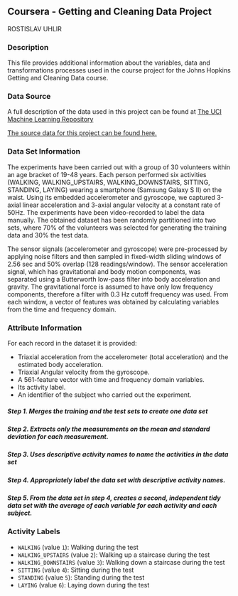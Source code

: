 ## Coursera - Getting and Cleaning Data Project

ROSTISLAV UHLIR

### Description
This file provides additional information about the variables, data and transformations processes used in the course project for the Johns Hopkins Getting and Cleaning Data course.

### Data Source
A full description of the data used in this project can be found at [The UCI Machine Learning Repository](http://archive.ics.uci.edu/ml/datasets/Human+Activity+Recognition+Using+Smartphones)

[The source data for this project can be found here.](https://d396qusza40orc.cloudfront.net/getdata%2Fprojectfiles%2FUCI%20HAR%20Dataset.zip)

### Data Set Information
The experiments have been carried out with a group of 30 volunteers within an age bracket of 19-48 years. Each person performed six activities (WALKING, WALKING_UPSTAIRS, WALKING_DOWNSTAIRS, SITTING, STANDING, LAYING) wearing a smartphone (Samsung Galaxy S II) on the waist. Using its embedded accelerometer and gyroscope, we captured 3-axial linear acceleration and 3-axial angular velocity at a constant rate of 50Hz. The experiments have been video-recorded to label the data manually. The obtained dataset has been randomly partitioned into two sets, where 70% of the volunteers was selected for generating the training data and 30% the test data.

The sensor signals (accelerometer and gyroscope) were pre-processed by applying noise filters and then sampled in fixed-width sliding windows of 2.56 sec and 50% overlap (128 readings/window). The sensor acceleration signal, which has gravitational and body motion components, was separated using a Butterworth low-pass filter into body acceleration and gravity. The gravitational force is assumed to have only low frequency components, therefore a filter with 0.3 Hz cutoff frequency was used. From each window, a vector of features was obtained by calculating variables from the time and frequency domain.

### Attribute Information
For each record in the dataset it is provided:
- Triaxial acceleration from the accelerometer (total acceleration) and the estimated body acceleration.
- Triaxial Angular velocity from the gyroscope.
- A 561-feature vector with time and frequency domain variables.
- Its activity label.
- An identifier of the subject who carried out the experiment.

##### Step 1. Merges the training and the test sets to create one data set

##### Step 2. Extracts only the measurements on the mean and standard deviation for each measurement. 

##### Step 3. Uses descriptive activity names to name the activities in the data set

##### Step 4. Appropriately label the data set with descriptive activity names.

##### Step 5. From the data set in step 4, creates a second, independent tidy data set with the average of each variable for each activity and each subject.

### Activity Labels

* `WALKING` (value `1`): Walking during the test
* `WALKING_UPSTAIRS` (value `2`): Walking up a staircase during the test
* `WALKING_DOWNSTAIRS` (value `3`): Walking down a staircase during the test
* `SITTING` (value `4`): Sitting during the test
* `STANDING` (value `5`): Standing during the test
* `LAYING` (value `6`): Laying down during the test
